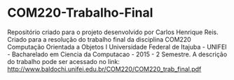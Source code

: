# COM220-Trabalho-Final
Repositório criado para o projeto desenvolvido por Carlos Henrique Reis. Criado para a resolução do trabalho final da disciplina COM220 Computação Orientada a Objetos I Universidade Federal de Itajuba - UNIFEI - Bacharelado em Ciencia da Computacao - 2015 - 2 Semestre. A descrição do trabalho pode ser acessado no link: http://www.baldochi.unifei.edu.br/COM220/COM220_trab_final.pdf
